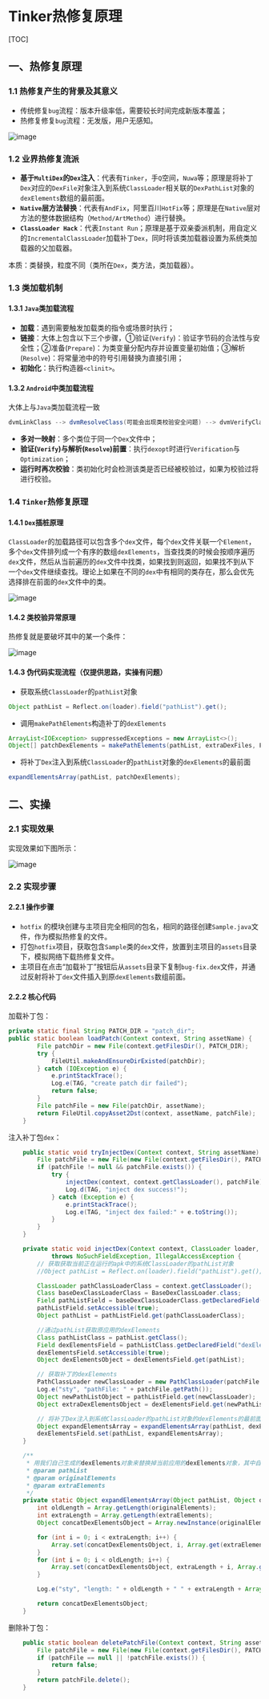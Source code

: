 

# Tinker热修复原理

[TOC]

## 一、热修复原理

### 1.1 热修复产生的背景及其意义

* 传统修复`bug`流程：版本升级率低，需要较长时间完成新版本覆盖；
* 热修复修复`bug`流程：无发版，用户无感知。

![image](https://github.com/tianyalu/NeHotFixDemo/raw/master/show/hot_fix_background.png)

### 1.2 业界热修复流派

* **基于`MultiDex`的`Dex`注入**：代表有`Tinker`，手`Q`空间，`Nuwa`等；原理是将补丁`Dex`对应的`DexFile`对象注入到系统`ClassLoader`相关联的`DexPathList`对象的`dexElements`数组的最前面。
* **`Native`层方法替换**：代表有`AndFix`，阿里百川`HotFix`等；原理是在`Native`层对方法的整体数据结构（`Method/ArtMethod`）进行替换。
* **`ClassLoader Hack`**：代表`Instant Run`；原理是基于双亲委派机制，用自定义的`IncrementalClassLoader`加载补丁`Dex`，同时将该类加载器设置为系统类加载器的父加载器。

本质：类替换，粒度不同（类所在`Dex`，类方法，类加载器）。

### 1.3 类加载机制

#### 1.3.1 `Java`类加载流程

* **加载**：遇到需要触发加载类的指令或场景时执行；
* **链接**：大体上包含以下三个步骤，①验证(`Verify`)：验证字节码的合法性与安全性；②准备(`Prepare`)：为类变量分配内存并设置变量初始值；③解析(`Resolve`)：将常量池中的符号引用替换为直接引用；
* **初始化**：执行构造器`<clinit>`。

#### 1.3.2 `Android`中类加载流程

大体上与`Java`类加载流程一致

```java
dvmLinkClass --> dvmResolveClass(可能会出现类校验安全问题) --> dvmVerifyClass --> dvmOptimizeClass --> dvmInitClass
```

* **多对一映射**：多个类位于同一个`Dex`文件中；
* **验证(`Verify`)与解析(`Resolve`)前置**：执行`dexopt`时进行`Verification`与`Optimization`；
* **运行时再次校验**：类初始化时会检测该类是否已经被校验过，如果为校验过将进行校验。

### 1.4 `Tinker`热修复原理

#### 1.4.1 `Dex`插桩原理

`ClassLoader`的加载路径可以包含多个`dex`文件，每个`dex`文件关联一个`Element`，多个`dex`文件排列成一个有序的数组`dexElements`，当查找类的时候会按顺序遍历`dex`文件，然后从当前遍历的`dex`文件中找类，如果找到则返回，如果找不到从下一个`dex`文件继续查找。理论上如果在不同的`dex`中有相同的类存在，那么会优先选择排在前面的`dex`文件中的类。

![image](https://github.com/tianyalu/NeHotFixDemo/raw/master/show/tinker_hot_fix_theory.png)

#### 1.4.2 类校验异常原理

热修复就是要破坏其中的某一个条件：

![image](https://github.com/tianyalu/NeHotFixDemo/raw/master/show/class_verify_exception_theory.png)

#### 1.4.3 伪代码实现流程（仅提供思路，实操有问题）

* 获取系统`ClassLoader`的`pathList`对象

```java
Object pathList = Reflect.on(loader).field("pathList").get();
```

* 调用`makePathElements`构造补丁的`dexElements`

```java
ArrayList<IOException> suppressedExceptions = new ArrayList<>();
Object[] patchDexElements = makePathElements(pathList, extraDexFiles, FileUtil.getDexOptDir(context), suppressedExceptions);
```

* 将补丁`Dex`注入到系统`ClassLoader`的`pathList`对象的`dexElements`的最前面

```java
expandElementsArray(pathList, patchDexElements);
```

## 二、实操

### 2.1 实现效果

实现效果如下图所示：

![image](https://github.com/tianyalu/NeHotFixDemo/raw/master/show/show.gif)

### 2.2 实现步骤

#### 2.2.1 操作步骤

* `hotfix` 的模块创建与主项目完全相同的包名，相同的路径创建`Sample.java`文件，作为模拟热修复的文件。
* 打包`hotfix`项目，获取包含`Sample`类的`dex`文件，放置到主项目的`assets`目录下，模拟网络下载热修复文件。
* 主项目在点击“加载补丁”按钮后从`assets`目录下复制`bug-fix.dex`文件，并通过反射将补丁`dex`文件插入到原`dexElements`数组前面。

#### 2.2.2 核心代码

加载补丁包：

```java
private static final String PATCH_DIR = "patch_dir";    
public static boolean loadPatch(Context context, String assetName) {
        File patchDir = new File(context.getFilesDir(), PATCH_DIR);
        try {
            FileUtil.makeAndEnsureDirExisted(patchDir);
        } catch (IOException e) {
            e.printStackTrace();
            Log.e(TAG, "create patch dir failed");
            return false;
        }
        File patchFile = new File(patchDir, assetName);
        return FileUtil.copyAsset2Dst(context, assetName, patchFile);
    }
```

注入补丁包`dex`：

```java
    public static void tryInjectDex(Context context, String assetName) {
        File patchFile = new File(new File(context.getFilesDir(), PATCH_DIR), assetName);
        if (patchFile != null && patchFile.exists()) {
            try {
                injectDex(context, context.getClassLoader(), patchFile);
                Log.d(TAG, "inject dex success!");
            } catch (Exception e) {
                e.printStackTrace();
                Log.e(TAG, "inject dex failed:" + e.toString());
            }
        }
    }

    private static void injectDex(Context context, ClassLoader loader, File patchFile)
            throws NoSuchFieldException, IllegalAccessException {
        // 获取获取当前正在运行的apk中的系统ClassLoader的pathList对象
        //Object pathList = Reflect.on(loader).field("pathList").get();

        ClassLoader pathClassLoaderClass = context.getClassLoader();
        Class baseDexClassLoaderClass = BaseDexClassLoader.class;
        Field pathListField = baseDexClassLoaderClass.getDeclaredField("pathList");
        pathListField.setAccessible(true);
        Object pathList = pathListField.get(pathClassLoaderClass);

        //通过pathList获取原应用的dexElements
        Class pathListClass = pathList.getClass();
        Field dexElementsField = pathListClass.getDeclaredField("dexElements");
        dexElementsField.setAccessible(true);
        Object dexElementsObject = dexElementsField.get(pathList);

        // 获取补丁的dexElements
        PathClassLoader newClassLoader = new PathClassLoader(patchFile.getPath(), loader.getParent());
        Log.e("sty", "pathFile: " + patchFile.getPath());
        Object newPathListObject = pathListField.get(newClassLoader);
        Object extraDexElementsObject = dexElementsField.get(newPathListObject);

        // 将补丁Dex注入到系统ClassLoader的pathList对象的dexElements的最前面
        Object expandElementsArray = expandElementsArray(pathList, dexElementsObject, extraDexElementsObject);
        dexElementsField.set(pathList, expandElementsArray);
    }

    /**
     * 用我们自己生成的dexElements对象来替换掉当前应用的dexElements对象，其中自己生成的是包含当前的和要修复的dexElements
     * @param pathList
     * @param originalElements
     * @param extraElements
     */
    private static Object expandElementsArray(Object pathList, Object originalElements, Object extraElements) {
        int oldLength = Array.getLength(originalElements);
        int extraLength = Array.getLength(extraElements);
        Object concatDexElementsObject = Array.newInstance(originalElements.getClass().getComponentType(), oldLength + extraLength);

        for (int i = 0; i < extraLength; i++) {
            Array.set(concatDexElementsObject, i, Array.get(extraElements, i));
        }
        for (int i = 0; i < oldLength; i++) {
            Array.set(concatDexElementsObject, extraLength + i, Array.get(originalElements, i));
        }

        Log.e("sty", "length: " + oldLength + " " + extraLength + Array.getLength(concatDexElementsObject));

        return concatDexElementsObject;
    }
```

删除补丁包：

```java
    public static boolean deletePatchFile(Context context, String assetName) {
        File patchFile = new File(new File(context.getFilesDir(), PATCH_DIR), assetName);
        if (patchFile == null || !patchFile.exists()) {
            return false;
        }
        return patchFile.delete();
    }
```

